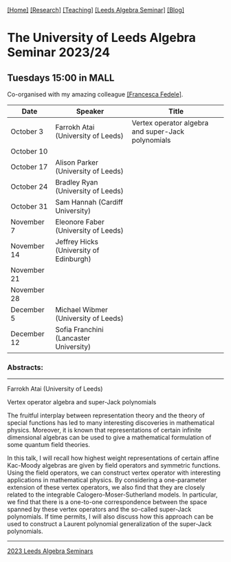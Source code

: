 [[Home]](https://emine-yildirim.github.io/) 
[[Research]](https://emine-yildirim.github.io/Research.html) 
[[Teaching]](https://emine-yildirim.github.io/teaching.html)
[[Leeds Algebra Seminar]](https://emine-yildirim.github.io/Leeds_Seminars_2023-24.html)
[[Blog]](http://yildirimemine.tumblr.com/)

# The University of Leeds Algebra Seminar 2023/24  
## Tuesdays 15:00 in MALL

Co-organised with my amazing colleague [[Francesca Fedele]](https://sites.google.com/view/francescafedele/home).

| Date         | Speaker                                           | Title    |
| -------------| --------------------------------------------------| -------------------------------------------------- |
| October 3    | Farrokh Atai (University of Leeds)                | Vertex operator algebra and super-Jack polynomials |
| October 10   |                                                   |          |
| October 17   | Alison Parker (University of Leeds)               |          |
| October 24   | Bradley Ryan (University of Leeds)                |          |
| October 31   | Sam Hannah (Cardiff University)                   |          |
| November 7   | Eleonore Faber (University of Leeds)              |          |
| November 14  | Jeffrey Hicks (University of Edinburgh)           |          |
| November 21  |                                                   |          |
| November 28  |                                                   |          |
| December 5   | Michael Wibmer (University of Leeds)              |          |
| December 12  | Sofia Franchini (Lancaster University)            |          |





### Abstracts:

---

Farrokh Atai (University of Leeds)

Vertex operator algebra and super-Jack polynomials

 The fruitful interplay between representation theory and the theory of special functions has led to many interesting discoveries in mathematical physics. Moreover, it is known that representations of certain infinite dimensional algebras can be used to give a mathematical formulation of some quantum field theories.

In this talk, I will recall how highest weight representations of certain affine Kac-Moody algebras are given by field operators and symmetric functions. Using the field operators, we can construct vertex operator with interesting applications in mathematical physics. By considering a one-parameter extension of these vertex operators, we also find that they are closely related to the integrable Calogero-Moser-Sutherland models. In particular, we find that there is a one-to-one correspondence between the space spanned by these vertex operators and the so-called super-Jack polynomials. If time permits, I will also discuss how this approach can be used to construct a Laurent polynomial generalization of the super-Jack polynomials.
 
 ---

[2023 Leeds Algebra Seminars](https://emine-yildirim.github.io/seminar.html)

